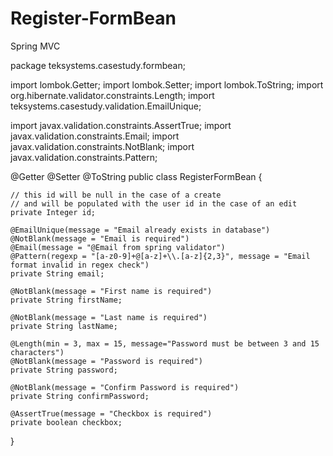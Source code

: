 # Register-FormBean
Spring MVC


package teksystems.casestudy.formbean;

import lombok.Getter;
import lombok.Setter;
import lombok.ToString;
import org.hibernate.validator.constraints.Length;
import teksystems.casestudy.validation.EmailUnique;

import javax.validation.constraints.AssertTrue;
import javax.validation.constraints.Email;
import javax.validation.constraints.NotBlank;
import javax.validation.constraints.Pattern;

@Getter
@Setter
@ToString
public class RegisterFormBean {

    // this id will be null in the case of a create
    // and will be populated with the user id in the case of an edit
    private Integer id;

    @EmailUnique(message = "Email already exists in database")
    @NotBlank(message = "Email is required")
    @Email(message = "@Email from spring validator")
    @Pattern(regexp = "[a-z0-9]+@[a-z]+\\.[a-z]{2,3}", message = "Email format invalid in regex check")
    private String email;

    @NotBlank(message = "First name is required")
    private String firstName;

    @NotBlank(message = "Last name is required")
    private String lastName;

    @Length(min = 3, max = 15, message="Password must be between 3 and 15 characters")
    @NotBlank(message = "Password is required")
    private String password;

    @NotBlank(message = "Confirm Password is required")
    private String confirmPassword;

    @AssertTrue(message = "Checkbox is required")
    private boolean checkbox;

}
